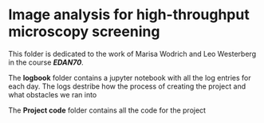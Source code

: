 # Image analysis for high-throughput microscopy screening
This folder is dedicated to the work of Marisa Wodrich and Leo Westerberg in the course ***EDAN70***. 

The **logbook** folder contains a jupyter notebook with all the log entries for each day. The logs destribe how the process of creating the project and what obstacles we ran into

The **Project code** folder contains all the code for the project
